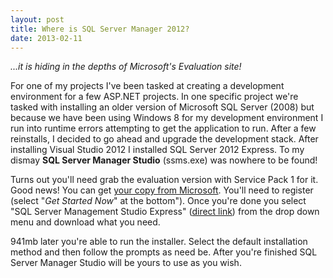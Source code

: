 ```yaml
---
layout: post
title: Where is SQL Server Manager 2012?
date: 2013-02-11
---
```


<em>...it is hiding in the depths of Microsoft's Evaluation site!</em>

For one of my projects I've been tasked at creating a development environment for a few ASP.NET projects. In one specific project we're tasked with installing an older version of Microsoft SQL Server (2008) but because we have been using Windows 8 for my development environment I run into runtime errors attempting to get the application to run. After a few reinstalls, I decided to go ahead and upgrade the development stack. After installing Visual Studio 2012 I installed SQL Server 2012 Express. To my dismay <strong>SQL Server Manager Studio</strong> (ssms.exe) was nowhere to be found!

Turns out you'll need grab the evaluation version with Service Pack 1 for it. Good news! You can get <a href="http://msdn.microsoft.com/en-us/evalcenter/hh230763.aspx" target="_blank">your copy from Microsoft</a>. You'll need to register (select "<em>Get Started Now</em>" at the bottom"). Once you're done you select "SQL Server Management Studio Express" (<a href="https://www.microsoft.com/betaexperience/pd/SQLEXPNOCTAV2/enus/default" target="_blank">direct link</a>) from the drop down menu and download what you need.

941mb later you're able to run the installer. Select the default installation method and then follow the prompts as need be. After you're finished SQL Server Manager Studio will be yours to use as you wish.
